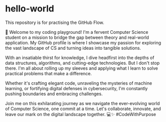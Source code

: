 # hello-world
This repository is for practising the GitHub Flow.

👋 Welcome to my coding playground! I'm a fervent Computer Science student on a mission to bridge the gap between theory and real-world application. My GitHub profile is where I showcase my passion for exploring the vast landscape of CS and turning ideas into tangible solutions.

With an insatiable thirst for knowledge, I dive headfirst into the depths of data structures, algorithms, and cutting-edge technologies. But I don't stop there. I'm all about rolling up my sleeves and applying what I learn to solve practical problems that make a difference.

Whether it's crafting elegant code, unraveling the mysteries of machine learning, or fortifying digital defenses in cybersecurity, I'm constantly pushing boundaries and embracing challenges.

Join me on this exhilarating journey as we navigate the ever-evolving world of Computer Science, one commit at a time. Let's collaborate, innovate, and leave our mark on the digital landscape together. 💻✨ #CodeWithPurpose






